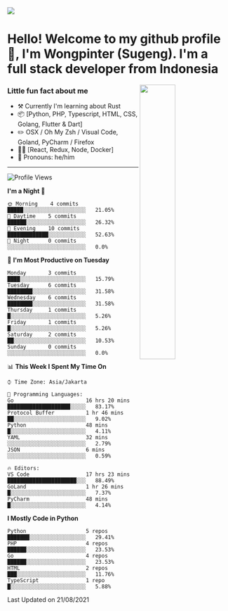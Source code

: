 <img src="https://res.cloudinary.com/sugengme/image/upload/v1626782571/banner.png">

# Hello! Welcome to my github profile 👋, I'm Wongpinter (Sugeng). I'm a full stack developer from Indonesia

[<img align="right" width="40%" src="https://github-readme-stats.vercel.app/api/top-langs/?username=wongpinter&hide=html,css, tex&title_color=ffffff&text_color=c9cacc&icon_color=2bbc8a&bg_color=1d1f21&langs_count=4">](https://metrics.lecoq.io/ouuan?template=classic)

### Little fun fact about me

-   :hammer_and_pick: Currently I'm learning about Rust
-   :package: [Python, PHP, Typescript, HTML, CSS, Golang, Flutter & Dart]
-   :pencil2: OSX / Oh My Zsh / Visual Code, Goland, PyCharm / Firefox
-   :man_scientist: [React, Redux, Node, Docker]
-   :man: Pronouns: he/him

---



<!--START_SECTION:waka-->
![Profile Views](http://img.shields.io/badge/Profile%20Views-0-blue)

**I'm a Night 🦉** 

```text
🌞 Morning    4 commits      █████░░░░░░░░░░░░░░░░░░░░   21.05% 
🌆 Daytime    5 commits      ██████░░░░░░░░░░░░░░░░░░░   26.32% 
🌃 Evening    10 commits     █████████████░░░░░░░░░░░░   52.63% 
🌙 Night      0 commits      ░░░░░░░░░░░░░░░░░░░░░░░░░   0.0%

```
📅 **I'm Most Productive on Tuesday** 

```text
Monday       3 commits      ████░░░░░░░░░░░░░░░░░░░░░   15.79% 
Tuesday      6 commits      ████████░░░░░░░░░░░░░░░░░   31.58% 
Wednesday    6 commits      ████████░░░░░░░░░░░░░░░░░   31.58% 
Thursday     1 commits      █░░░░░░░░░░░░░░░░░░░░░░░░   5.26% 
Friday       1 commits      █░░░░░░░░░░░░░░░░░░░░░░░░   5.26% 
Saturday     2 commits      ██░░░░░░░░░░░░░░░░░░░░░░░   10.53% 
Sunday       0 commits      ░░░░░░░░░░░░░░░░░░░░░░░░░   0.0%

```


📊 **This Week I Spent My Time On** 

```text
⌚︎ Time Zone: Asia/Jakarta

💬 Programming Languages: 
Go                       16 hrs 20 mins      ████████████████████░░░░░   83.17% 
Protocol Buffer          1 hr 46 mins        ██░░░░░░░░░░░░░░░░░░░░░░░   9.02% 
Python                   48 mins             █░░░░░░░░░░░░░░░░░░░░░░░░   4.11% 
YAML                     32 mins             ░░░░░░░░░░░░░░░░░░░░░░░░░   2.79% 
JSON                     6 mins              ░░░░░░░░░░░░░░░░░░░░░░░░░   0.59%

🔥 Editors: 
VS Code                  17 hrs 23 mins      ██████████████████████░░░   88.49% 
GoLand                   1 hr 26 mins        █░░░░░░░░░░░░░░░░░░░░░░░░   7.37% 
PyCharm                  48 mins             █░░░░░░░░░░░░░░░░░░░░░░░░   4.14%

```

**I Mostly Code in Python** 

```text
Python                   5 repos             ███████░░░░░░░░░░░░░░░░░░   29.41% 
PHP                      4 repos             ██████░░░░░░░░░░░░░░░░░░░   23.53% 
Go                       4 repos             ██████░░░░░░░░░░░░░░░░░░░   23.53% 
HTML                     2 repos             ███░░░░░░░░░░░░░░░░░░░░░░   11.76% 
TypeScript               1 repo              █░░░░░░░░░░░░░░░░░░░░░░░░   5.88%

```



 Last Updated on 21/08/2021
<!--END_SECTION:waka-->

<!--
**wongpinter/wongpinter** is a ✨ _special_ ✨ repository because its `README.md` (this file) appears on your GitHub profile.

Here are some ideas to get you started:

- 🔭 I’m currently working on ...
- 🌱 I’m currently learning ...
- 👯 I’m looking to collaborate on ...
- 🤔 I’m looking for help with ...
- 💬 Ask me about ...
- 📫 How to reach me: ...
- 😄 Pronouns: ...
- ⚡ Fun fact: ...
-->
